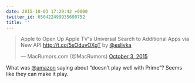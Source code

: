 ```yaml
---
date: 2015-10-03 17:29:42 +0000
twitter_id: 650422499935690752
title: ''
---
```


<blockquote class="twitter-tweet"><p lang="en" dir="ltr">Apple to Open Up Apple TV&#39;s Universal Search to Additional Apps via New API <a href="http://t.co/5sOduvOXgT">http://t.co/5sOduvOXgT</a> by <a href="https://twitter.com/eslivka?ref_src=twsrc%5Etfw">@eslivka</a></p>&mdash; MacRumors.com (@MacRumors) <a href="https://twitter.com/MacRumors/status/650403473507221504?ref_src=twsrc%5Etfw">October 3, 2015</a></blockquote>
<script async src="https://platform.twitter.com/widgets.js" charset="utf-8"></script>

What was [@amazon](https://twitter.com/amazon) saying about “doesn’t play well with Prime”? Seems like they can make it play. 

